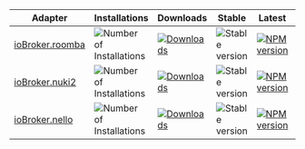| Adapter | Installations | Downloads | Stable | Latest | Travis | Issues |
| - | - | - | - | - | - | - |
| [ioBroker.roomba](https://github.com/Zefau/ioBroker.roomba) | ![Number of Installations](http://iobroker.live/badges/roomba-installed.svg) | [![Downloads](https://img.shields.io/npm/dm/iobroker.roomba.svg)](https://www.npmjs.com/package/iobroker.roomba) | ![Stable version](http://iobroker.live/badges/roomba-stable.svg) | [![NPM version](http://img.shields.io/npm/v/iobroker.roomba.svg)](https://www.npmjs.com/package/iobroker.roomba) | [![Travis CI](https://travis-ci.org/Zefau/ioBroker.roomba.svg?branch=master)](https://travis-ci.org/Zefau/ioBroker.roomba) | [![Issues](https://img.shields.io/github/issues/Zefau/ioBroker.roomba.svg)](https://github.com/Zefau/ioBroker.roomba/issues) |
| [ioBroker.nuki2](https://github.com/Zefau/ioBroker.nuki2) | ![Number of Installations](http://iobroker.live/badges/nuki2-installed.svg) | [![Downloads](https://img.shields.io/npm/dm/iobroker.nuki2.svg)](https://www.npmjs.com/package/iobroker.nuki2) | ![Stable version](http://iobroker.live/badges/nuki2-stable.svg) | [![NPM version](http://img.shields.io/npm/v/iobroker.nuki2.svg)](https://www.npmjs.com/package/iobroker.nuki2) | [![Travis CI](https://travis-ci.org/Zefau/ioBroker.nuki2.svg?branch=master)](https://travis-ci.org/Zefau/ioBroker.nuki2) | [![Issues](https://img.shields.io/github/issues/Zefau/ioBroker.nuki2.svg)](https://github.com/Zefau/ioBroker.nuki2/issues) |
| [ioBroker.nello](https://github.com/Zefau/ioBroker.nello) | ![Number of Installations](http://iobroker.live/badges/nello-installed.svg) | [![Downloads](https://img.shields.io/npm/dm/iobroker.nello.svg)](https://www.npmjs.com/package/iobroker.nello) | ![Stable version](http://iobroker.live/badges/nello-stable.svg) | [![NPM version](http://img.shields.io/npm/v/iobroker.nello.svg)](https://www.npmjs.com/package/iobroker.nello) | [![Travis CI](https://travis-ci.org/Zefau/ioBroker.nello.svg?branch=master)](https://travis-ci.org/Zefau/ioBroker.nello) | [![Issues](https://img.shields.io/github/issues/Zefau/ioBroker.nello.svg)](https://github.com/Zefau/ioBroker.nello/issues)
